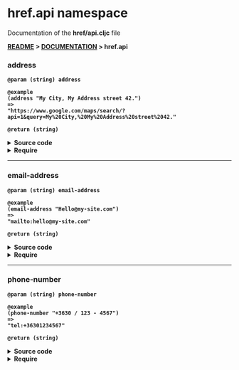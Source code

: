 
# <strong>href.api</strong> namespace
<p>Documentation of the <strong>href/api.cljc</strong> file</p>

<strong>[README](../../../README.md) > <strong>[DOCUMENTATION](../../COVER.md) > href.api</strong>



### address

```
@param (string) address
```

```
@example
(address "My City, My Address street 42.")
=>
"https://www.google.com/maps/search/?api=1&query=My%20City,%20My%20Address%20street%2042."
```

```
@return (string)
```

<details>
<summary>Source code</summary>

```
(defn address
  [address]
  (str "https://www.google.com/maps/search/?api=1&query=" (string/replace-part address " " "%20")))
```

</details>

<details>
<summary>Require</summary>

```
(ns my-namespace (:require [href.api :as href :refer [address]]))

(href/address ...)
(address      ...)
```

</details>

---

### email-address

```
@param (string) email-address
```

```
@example
(email-address "Hello@my-site.com")
=>
"mailto:hello@my-site.com"
```

```
@return (string)
```

<details>
<summary>Source code</summary>

```
(defn email-address
  ([email-address]
   (str "mailto:" (string/lowercase email-address)))

  ([email-address subject]
   (str "mailto:"   (string/lowercase email-address)
        "?subject=" subject))

  ([email-address subject body]
   (str "mailto:"   (string/lowercase email-address)
        "?subject=" subject
        "&body="    body)))
```

</details>

<details>
<summary>Require</summary>

```
(ns my-namespace (:require [href.api :as href :refer [email-address]]))

(href/email-address ...)
(email-address      ...)
```

</details>

---

### phone-number

```
@param (string) phone-number
```

```
@example
(phone-number "+3630 / 123 - 4567")
=>
"tel:+36301234567"
```

```
@return (string)
```

<details>
<summary>Source code</summary>

```
(defn phone-number
  [phone-number]
  (if (string/nonempty? phone-number)
      (str "tel:" (string/filter-characters phone-number ["+" "1" "2" "3" "4" "5" "6" "7" "8" "9" "0"]))))
```

</details>

<details>
<summary>Require</summary>

```
(ns my-namespace (:require [href.api :as href :refer [phone-number]]))

(href/phone-number ...)
(phone-number      ...)
```

</details>
